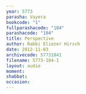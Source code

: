 ```yaml
---
year: 5773
parasha: Vayera
bookcode: "1"
fullparashacode: "104"
parashacode: "104"
title: Perspective
author: Rabbi Eliezer Hirsch
date: 2012-11-03
archivecode: 57731041
filename: 5773-104-1
layout: audio
moment: 
shabbat: 
occasion: 
---
```

